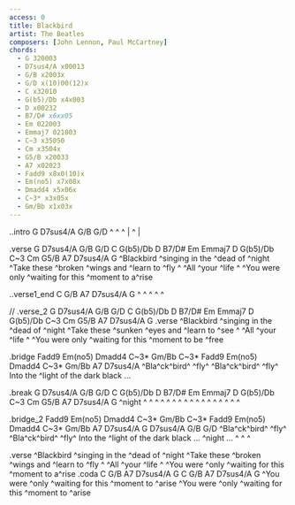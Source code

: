 ```yaml
---
access: 0
title: Blackbird
artist: The Beatles
composers: [John Lennon, Paul McCartney]
chords:
  - G 320003
  - D7sus4/A x00013
  - G/B x2003x
  - G/D x(10)00(12)x
  - C x32010
  - G(b5)/Db x4x003
  - D x00232
  - B7/D# x6xx05
  - Em 022003
  - Emmaj7 021003
  - C~3 x35050
  - Cm x3504x
  - G5/B x20033
  - A7 x02023
  - Fadd9 x8x0(10)x
  - Em(no5) x7x08x
  - Dmadd4 x5x06x
  - C~3* x3x05x
  - Gm/Bb x1x03x
---
```

..intro G D7sus4/A G/B G/D
^ ^ ^ | ^ |
 
.verse G D7sus4/A G/B G/D C G(b5)/Db D B7/D# Em Emmaj7 D G(b5)/Db C~3 Cm G5/B A7 D7sus4/A G
^Blackbird ^singing in the ^dead of ^night 
^Take these ^broken ^wings and ^learn to ^fly ^ 
^All ^your ^life ^ 
^You were only ^waiting for this ^moment to a^rise 

..verse1_end  C G/B A7 D7sus4/A G
^ ^ ^ ^ ^

// .verse_2 G D7sus4/A G/B G/D C G(b5)/Db D B7/D# Em Emmaj7 D G(b5)/Db C~3 Cm G5/B A7 D7sus4/A G
.verse
^Blackbird ^singing in the ^dead of ^night 
^Take these ^sunken ^eyes and ^learn to ^see ^ 
^All ^your ^life ^ 
^You were only ^waiting for this ^moment to be ^free 

.bridge Fadd9 Em(no5) Dmadd4 C~3* Gm/Bb C~3* Fadd9 Em(no5) Dmadd4 C~3* Gm/Bb A7 D7sus4/A
^Bla^ck^bird^ ^fly^   ^Bla^ck^bird^ ^fly^
Into the ^light of the dark black ...

.break  G D7sus4/A G/B G/D C G(b5)/Db D B7/D# Em Emmaj7 D G(b5)/Db C~3 Cm G5/B A7 D7sus4/A G
^night ^ ^ ^   ^ ^ ^ ^  ^ ^  ^ ^ ^  ^  ^  ^  ^  ^ 

.bridge_2 Fadd9 Em(no5) Dmadd4 C~3* Gm/Bb C~3* Fadd9 Em(no5) Dmadd4 C~3* Gm/Bb A7 D7sus4/A G D7sus4/A G/B G/D
^Bla^ck^bird^ ^fly^   ^Bla^ck^bird^ ^fly^ 
Into the ^light of the dark black ...
^night ... ^ ^ ^ 

.verse
^Blackbird ^singing in the ^dead of ^night 
^Take these ^broken ^wings and ^learn to ^fly ^ 
^All ^your ^life ^
^You were ^only ^waiting for this ^moment to a^rise 
.coda C G/B A7 D7sus4/A G C G/B A7 D7sus4/A G
^You were ^only ^waiting for this ^moment to ^arise 
^You were ^only ^waiting for this ^moment to ^arise 